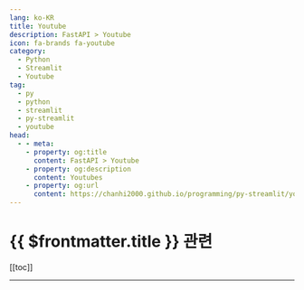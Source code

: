 ```yaml
---
lang: ko-KR
title: Youtube
description: FastAPI > Youtube
icon: fa-brands fa-youtube
category:
  - Python
  - Streamlit
  - Youtube
tag:
  - py
  - python
  - streamlit
  - py-streamlit
  - youtube
head:
  - - meta:
    - property: og:title
      content: FastAPI > Youtube
    - property: og:description
      content: Youtubes
    - property: og:url
      content: https://chanhi2000.github.io/programming/py-streamlit/youtube.html
---
```


# {{ $frontmatter.title }} 관련

[[toc]]

---

<TagLinks />